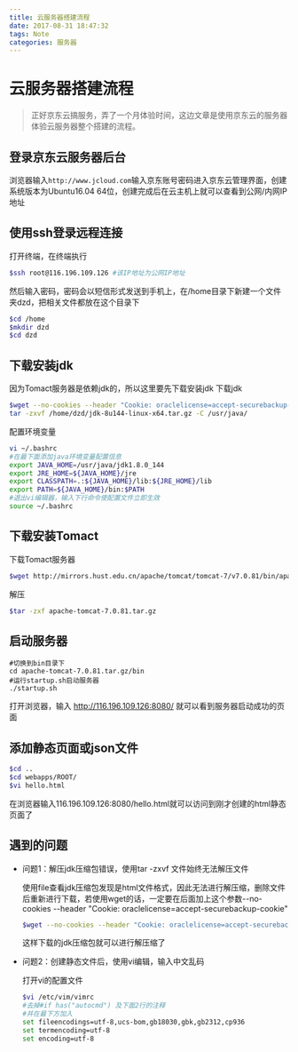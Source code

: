 ```yaml
---
title: 云服务器搭建流程
date: 2017-08-31 18:47:32
tags: Note
categories: 服务器
---
```


# 云服务器搭建流程

> 正好京东云搞服务，弄了一个月体验时间，这边文章是使用京东云的服务器体验云服务器整个搭建的流程。

<!--more-->

## 登录京东云服务器后台

浏览器输入`http://www.jcloud.com`输入京东账号密码进入京东云管理界面，创建系统版本为Ubuntu16.04 64位，创建完成后在云主机上就可以查看到公网/内网IP地址

## 使用ssh登录远程连接

打开终端，在终端执行

```bash
$ssh root@116.196.109.126 #该IP地址为公网IP地址
```

然后输入密码，密码会以短信形式发送到手机上，在/home目录下新建一个文件夹dzd，把相关文件都放在这个目录下

```bash
$cd /home
$mkdir dzd
$cd dzd
```

## 下载安装jdk

因为Tomact服务器是依赖jdk的，所以这里要先下载安装jdk
下载jdk

```bash
$wget --no-cookies --header "Cookie: oraclelicense=accept-securebackup-cookie" http://download.oracle.com/otn-pub/java/jdk/8u144-b01/090f390dda5b47b9b721c7dfaa008135/jdk-8u144-linux-x64.tar.gz
tar -zxvf /home/dzd/jdk-8u144-linux-x64.tar.gz -C /usr/java/
```

配置环境变量

```bash
vi ~/.bashrc
#在最下面添加java环境变量配置信息
export JAVA_HOME=/usr/java/jdk1.8.0_144
export JRE_HOME=${JAVA_HOME}/jre
export CLASSPATH=.:${JAVA_HOME}/lib:${JRE_HOME}/lib
export PATH=${JAVA_HOME}/bin:$PATH
#退出vi编辑器，输入下行命令使配置文件立即生效
source ~/.bashrc
```

## 下载安装Tomact

下载Tomact服务器

```bash
$wget http://mirrors.hust.edu.cn/apache/tomcat/tomcat-7/v7.0.81/bin/apache-tomcat-7.0.81.tar.gz
```

解压

```bash
$tar -zxf apache-tomcat-7.0.81.tar.gz
```

## 启动服务器

```
#切换到bin目录下
cd apache-tomcat-7.0.81.tar.gz/bin
#运行startup.sh启动服务器
./startup.sh
```
打开浏览器，输入
http://116.196.109.126:8080/
就可以看到服务器启动成功的页面

## 添加静态页面或json文件

```bash
$cd ..
$cd webapps/ROOT/
$vi hello.html
```

在浏览器输入116.196.109.126:8080/hello.html就可以访问到刚才创建的html静态页面了

## 遇到的问题

* 问题1：解压jdk压缩包错误，使用tar -zxvf 文件始终无法解压文件
  
  使用file查看jdk压缩包发现是html文件格式，因此无法进行解压缩，删除文件后重新进行下载，若使用wget的话，一定要在后面加上这个参数--no-cookies --header "Cookie: oraclelicense=accept-securebackup-cookie"

    ```bash
    $wget --no-cookies --header "Cookie: oraclelicense=accept-securebackup-cookie" jdk下载链接
    ```

    这样下载的jdk压缩包就可以进行解压缩了

* 问题2：创建静态文件后，使用vi编辑，输入中文乱码

    打开vi的配置文件

    ```bash
    $vi /etc/vim/vimrc
    #去掉#if has("autocmd") 及下面2行的注释
    #并在最下方加入
    set fileencodings=utf-8,ucs-bom,gb18030,gbk,gb2312,cp936
    set termencoding=utf-8
    set encoding=utf-8
    ```
